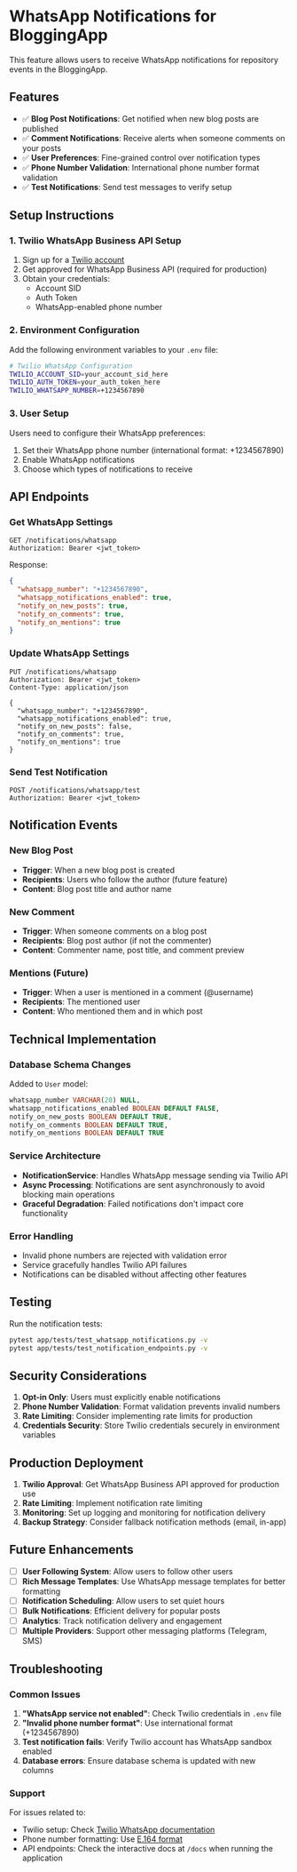 # WhatsApp Notifications for BloggingApp

This feature allows users to receive WhatsApp notifications for repository events in the BloggingApp.

## Features

- ✅ **Blog Post Notifications**: Get notified when new blog posts are published
- ✅ **Comment Notifications**: Receive alerts when someone comments on your posts  
- ✅ **User Preferences**: Fine-grained control over notification types
- ✅ **Phone Number Validation**: International phone number format validation
- ✅ **Test Notifications**: Send test messages to verify setup

## Setup Instructions

### 1. Twilio WhatsApp Business API Setup

1. Sign up for a [Twilio account](https://www.twilio.com/)
2. Get approved for WhatsApp Business API (required for production)
3. Obtain your credentials:
   - Account SID
   - Auth Token  
   - WhatsApp-enabled phone number

### 2. Environment Configuration

Add the following environment variables to your `.env` file:

```bash
# Twilio WhatsApp Configuration
TWILIO_ACCOUNT_SID=your_account_sid_here
TWILIO_AUTH_TOKEN=your_auth_token_here
TWILIO_WHATSAPP_NUMBER=+1234567890
```

### 3. User Setup

Users need to configure their WhatsApp preferences:

1. Set their WhatsApp phone number (international format: +1234567890)
2. Enable WhatsApp notifications
3. Choose which types of notifications to receive

## API Endpoints

### Get WhatsApp Settings
```http
GET /notifications/whatsapp
Authorization: Bearer <jwt_token>
```

Response:
```json
{
  "whatsapp_number": "+1234567890",
  "whatsapp_notifications_enabled": true,
  "notify_on_new_posts": true,
  "notify_on_comments": true,
  "notify_on_mentions": true
}
```

### Update WhatsApp Settings
```http
PUT /notifications/whatsapp
Authorization: Bearer <jwt_token>
Content-Type: application/json

{
  "whatsapp_number": "+1234567890",
  "whatsapp_notifications_enabled": true,
  "notify_on_new_posts": false,
  "notify_on_comments": true,
  "notify_on_mentions": true
}
```

### Send Test Notification
```http
POST /notifications/whatsapp/test
Authorization: Bearer <jwt_token>
```

## Notification Events

### New Blog Post
- **Trigger**: When a new blog post is created
- **Recipients**: Users who follow the author (future feature)
- **Content**: Blog post title and author name

### New Comment  
- **Trigger**: When someone comments on a blog post
- **Recipients**: Blog post author (if not the commenter)
- **Content**: Commenter name, post title, and comment preview

### Mentions (Future)
- **Trigger**: When a user is mentioned in a comment (@username)
- **Recipients**: The mentioned user
- **Content**: Who mentioned them and in which post

## Technical Implementation

### Database Schema Changes

Added to `User` model:
```sql
whatsapp_number VARCHAR(20) NULL,
whatsapp_notifications_enabled BOOLEAN DEFAULT FALSE,
notify_on_new_posts BOOLEAN DEFAULT TRUE,
notify_on_comments BOOLEAN DEFAULT TRUE,
notify_on_mentions BOOLEAN DEFAULT TRUE
```

### Service Architecture

- **NotificationService**: Handles WhatsApp message sending via Twilio API
- **Async Processing**: Notifications are sent asynchronously to avoid blocking main operations
- **Graceful Degradation**: Failed notifications don't impact core functionality

### Error Handling

- Invalid phone numbers are rejected with validation error
- Service gracefully handles Twilio API failures
- Notifications can be disabled without affecting other features

## Testing

Run the notification tests:
```bash
pytest app/tests/test_whatsapp_notifications.py -v
pytest app/tests/test_notification_endpoints.py -v
```

## Security Considerations

1. **Opt-in Only**: Users must explicitly enable notifications
2. **Phone Number Validation**: Format validation prevents invalid numbers
3. **Rate Limiting**: Consider implementing rate limits for production
4. **Credentials Security**: Store Twilio credentials securely in environment variables

## Production Deployment

1. **Twilio Approval**: Get WhatsApp Business API approved for production use
2. **Rate Limiting**: Implement notification rate limiting
3. **Monitoring**: Set up logging and monitoring for notification delivery
4. **Backup Strategy**: Consider fallback notification methods (email, in-app)

## Future Enhancements

- [ ] **User Following System**: Allow users to follow other users
- [ ] **Rich Message Templates**: Use WhatsApp message templates for better formatting  
- [ ] **Notification Scheduling**: Allow users to set quiet hours
- [ ] **Bulk Notifications**: Efficient delivery for popular posts
- [ ] **Analytics**: Track notification delivery and engagement
- [ ] **Multiple Providers**: Support other messaging platforms (Telegram, SMS)

## Troubleshooting

### Common Issues

1. **"WhatsApp service not enabled"**: Check Twilio credentials in `.env` file
2. **"Invalid phone number format"**: Use international format (+1234567890)
3. **Test notification fails**: Verify Twilio account has WhatsApp sandbox enabled
4. **Database errors**: Ensure database schema is updated with new columns

### Support

For issues related to:
- Twilio setup: Check [Twilio WhatsApp documentation](https://www.twilio.com/docs/whatsapp)
- Phone number formatting: Use [E.164 format](https://en.wikipedia.org/wiki/E.164)
- API endpoints: Check the interactive docs at `/docs` when running the application